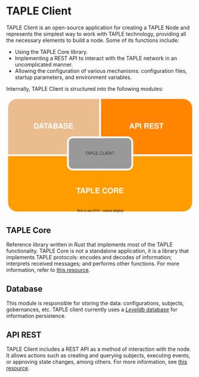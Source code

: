 # TAPLE Client

TAPLE Client is an open-source application for creating a TAPLE Node and represents the simplest way to work with TAPLE technology, providing all the necessary elements to build a node. Some of its functions include:

* Using the TAPLE Core library.
* Implementing a REST API to interact with the TAPLE network in an uncomplicated manner.
* Allowing the configuration of various mechanisms: configuration files, startup parameters, and environment variables.

Internally, TAPLE Client is structured into the following modules:

![taple-client](../img/taple-client.svg)

## TAPLE Core

Reference library written in Rust that implements most of the TAPLE functionality. TAPLE Core is not a standalone application, it is a library that implements TAPLE protocols: encodes and decodes of information; interprets received messages; and performs other functions. For more information, refer to [this resource](core-architecture.md).

## Database

This module is responsible for storing the data: configurations, subjects, gobernances, etc. TAPLE client currently uses a [*Leveldb* database](https://github.com/google/leveldb) for information persistence. 

## API REST

TAPLE Client includes a REST API as a method of interaction with the node. It allows actions such as creating and querying subjects, executing events, or approving state changes, among others. For more information, see [this resource](../api-rest/create-event-request.api.mdx).